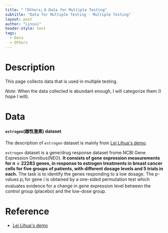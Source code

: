 ```yaml
---
title: "「Others」6 Data for Multiple Testing"
subtitle: "Data for Multiple Testing - Multiple Testing"
layout: post
author: "Linsui"
header-style: text
tags:
  - Data
  - Others
---
```


# Description

This page collects data that is used in multiple testing. 

*Note*: When the data collected is abundant enough, I will categorize them (I hope I will).

# Data

#### `estrogen`(雌性激素) dataset

The description of `estrogen` dataset is mainly from [Lei Lihua's demo](https://lihualei71.github.io/demo_gene_drug.nb.html).

`estrogen` dataset is a gene/drug response dataset frome NCBI Gene Expression Omnibus(NEO). **It consists of  gene expression measurements for $n=22283$ genes, in response to estrogen treatments in breast cancer cells for five groups of patients, with different dosage levels and $5$ trials in each.** The task is to identify the genes responding to a low dosage.  The p-values $p_i$ for gene $i$ is obtained by a one-sided permutation test which evaluates evidence for a change in gene expression level between the control group (placebo) and the low-dose group.



# Reference

-  [Lei Lihua's demo](https://lihualei71.github.io/demo_gene_drug.nb.html)